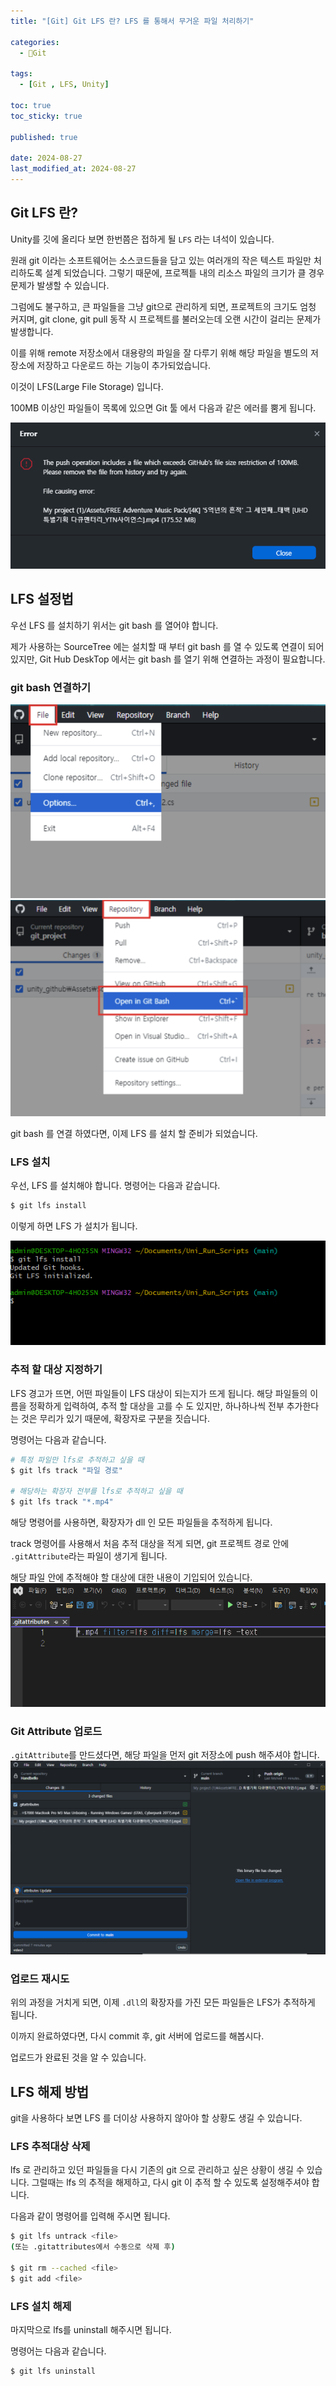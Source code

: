 ```yaml
---
title: "[Git] Git LFS 란? LFS 를 통해서 무거운 파일 처리하기"

categories:
  - Git
  
tags:
  - [Git , LFS, Unity]

toc: true
toc_sticky: true

published: true

date: 2024-08-27
last_modified_at: 2024-08-27
---
```


## Git LFS 란?

Unity를 깃에 올리다 보면 한번쯤은 접하게 될 `LFS` 라는 녀석이 있습니다.

원래 git 이라는 소프트웨어는 소스코드들을 담고 있는 여러개의 작은 텍스트 파일만 처리하도록 설계 되었습니다. 그렇기 때문에, 프로젝틑 내의 리소스 파일의 크기가 클 경우 문제가 발생할 수 있습니다.

그럼에도 불구하고, 큰 파일들을 그냥 git으로 관리하게 되면, 프로젝트의 크기도 엄청 커지며, git clone, git pull 동작 시 프로젝트를 불러오는데 오랜 시간이 걸리는 문제가 발생합니다.

이를 위해 remote 저장소에서 대용량의 파일을 잘 다루기 위해 해당 파일을 별도의 저장소에 저장하고 다운로드 하는 기능이 추가되었습니다.

이것이 LFS(Large File Storage) 입니다.

100MB 이상인 파일들이 목록에 있으면 Git 툴 에서 다음과 같은 에러를 뿜게 됩니다.

![](/images/Pasted%20image%2020240828124601.png)

## LFS 설정법

우선 LFS 를 설치하기 위서는 git bash 를 열어야 합니다.

제가 사용하는 SourceTree 에는 설치할 때 부터 git bash 를 열 수 있도록 연결이 되어 있지만, Git Hub DeskTop 에서는 git bash 를 열기 위해 연결하는 과정이 필요합니다.

### git bash 연결하기


![](/images/Pasted%20image%2020240828213638.png)
![](/images/Pasted%20image%2020240828213705.png)


git bash 를 연결 하였다면, 이제 LFS 를 설치 할 준비가 되었습니다.



### LFS 설치

우선, LFS 를 설치해야 합니다. 명령어는 다음과 같습니다.

```bash
$ git lfs install
```

이렇게 하면 LFS 가 설치가 됩니다.

![](/images/Pasted%20image%2020240828155011.png)

### 추적 할 대상 지정하기

LFS 경고가 뜨면, 어떤 파일들이 LFS 대상이 되는지가 뜨게 됩니다. 해당 파일들의 이름을 정확하게 입력하여, 추적 할 대상을 고를 수 도 있지만, 하나하나씩 전부 추가한다는 것은 무리가 있기 때문에, 확장자로 구분을 짓습니다.

명령어는 다음과 같습니다.
```bash
# 특정 파일만 lfs로 추적하고 싶을 때
$ git lfs track "파일 경로"

# 해당하는 확장자 전부를 lfs로 추적하고 싶을 때
$ git lfs track "*.mp4"
```

해당 명령어를 사용하면, 확장자가 dll 인 모든 파일들을 추적하게 됩니다.

track 명령어를 사용해서 처음 추적 대상을 적게 되면, git 프로젝트 경로 안에 `.gitAttribute`라는 파일이 생기게 됩니다.

해당 파일 안에 추적해야 할 대상에 대한 내용이 기입되어 있습니다.
![git attributes](/images/Pasted%20image%2020240828155531.png)

### Git Attribute 업로드
`.gitAttribute`를 만드셨다면, 해당 파일을 먼저 git 저장소에 push 해주셔야 합니다. 
![](/images/Pasted%20image%2020240828155504.png)

### 업로드 재시도

위의 과정을 거치게 되면, 이제 `.dll`의 확장자를 가진 모든 파일들은 LFS가 추적하게 됩니다. 

이까지 완료하였다면, 다시 commit 후, git 서버에 업로드를 해봅시다.

업로드가 완료된 것을 알 수 있습니다.

## LFS 해제 방법

git을 사용하다 보면 LFS 를 더이상 사용하지 않아야 할 상황도 생길 수 있습니다.
### LFS 추적대상 삭제
lfs 로 관리하고 있던 파일들을 다시 기존의 git 으로 관리하고 싶은 상황이 생길 수 있습니다. 그럴때는 lfs 의 추적을 해제하고, 다시 git 이 추적 할 수 있도록 설정해주셔야 합니다.

다음과 같이 명령어를 입력해 주시면 됩니다.

```bash
$ git lfs untrack <file>
(또는 .gitattributes에서 수동으로 삭제 후)

$ git rm --cached <file>
$ git add <file>
```


### LFS 설치 해제

마지막으로 lfs를 uninstall 해주시면 됩니다.

명령어는 다음과 같습니다.

```bash
$ git lfs uninstall
```
